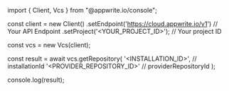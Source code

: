 import { Client, Vcs } from "@appwrite.io/console";

const client = new Client()
    .setEndpoint('https://cloud.appwrite.io/v1') // Your API Endpoint
    .setProject('<YOUR_PROJECT_ID>'); // Your project ID

const vcs = new Vcs(client);

const result = await vcs.getRepository(
    '<INSTALLATION_ID>', // installationId
    '<PROVIDER_REPOSITORY_ID>' // providerRepositoryId
);

console.log(result);
